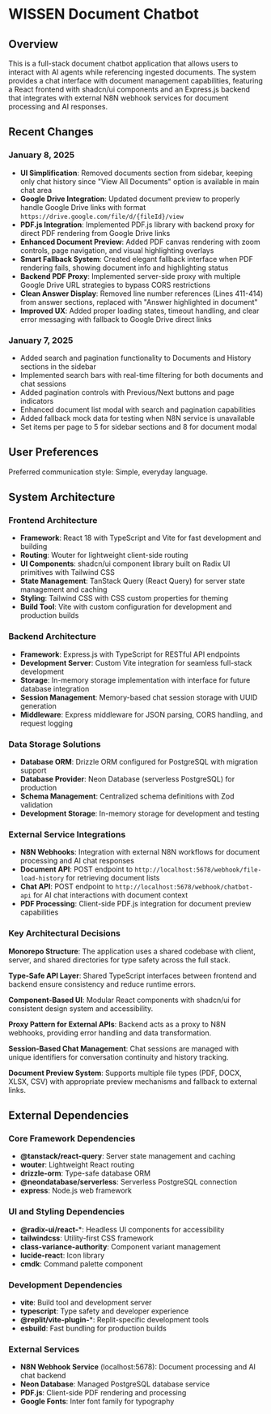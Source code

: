 # WISSEN Document Chatbot

## Overview

This is a full-stack document chatbot application that allows users to interact with AI agents while referencing ingested documents. The system provides a chat interface with document management capabilities, featuring a React frontend with shadcn/ui components and an Express.js backend that integrates with external N8N webhook services for document processing and AI responses.

## Recent Changes

### January 8, 2025
- **UI Simplification**: Removed documents section from sidebar, keeping only chat history since "View All Documents" option is available in main chat area
- **Google Drive Integration**: Updated document preview to properly handle Google Drive links with format `https://drive.google.com/file/d/{fileId}/view`
- **PDF.js Integration**: Implemented PDF.js library with backend proxy for direct PDF rendering from Google Drive links
- **Enhanced Document Preview**: Added PDF canvas rendering with zoom controls, page navigation, and visual highlighting overlays
- **Smart Fallback System**: Created elegant fallback interface when PDF rendering fails, showing document info and highlighting status
- **Backend PDF Proxy**: Implemented server-side proxy with multiple Google Drive URL strategies to bypass CORS restrictions
- **Clean Answer Display**: Removed line number references (Lines 411-414) from answer sections, replaced with "Answer highlighted in document"
- **Improved UX**: Added proper loading states, timeout handling, and clear error messaging with fallback to Google Drive direct links

### January 7, 2025
- Added search and pagination functionality to Documents and History sections in the sidebar
- Implemented search bars with real-time filtering for both documents and chat sessions
- Added pagination controls with Previous/Next buttons and page indicators
- Enhanced document list modal with search and pagination capabilities
- Added fallback mock data for testing when N8N service is unavailable
- Set items per page to 5 for sidebar sections and 8 for document modal

## User Preferences

Preferred communication style: Simple, everyday language.

## System Architecture

### Frontend Architecture
- **Framework**: React 18 with TypeScript and Vite for fast development and building
- **Routing**: Wouter for lightweight client-side routing
- **UI Components**: shadcn/ui component library built on Radix UI primitives with Tailwind CSS
- **State Management**: TanStack Query (React Query) for server state management and caching
- **Styling**: Tailwind CSS with CSS custom properties for theming
- **Build Tool**: Vite with custom configuration for development and production builds

### Backend Architecture
- **Framework**: Express.js with TypeScript for RESTful API endpoints
- **Development Server**: Custom Vite integration for seamless full-stack development
- **Storage**: In-memory storage implementation with interface for future database integration
- **Session Management**: Memory-based chat session storage with UUID generation
- **Middleware**: Express middleware for JSON parsing, CORS handling, and request logging

### Data Storage Solutions
- **Database ORM**: Drizzle ORM configured for PostgreSQL with migration support
- **Database Provider**: Neon Database (serverless PostgreSQL) for production
- **Schema Management**: Centralized schema definitions with Zod validation
- **Development Storage**: In-memory storage for development and testing

### External Service Integrations
- **N8N Webhooks**: Integration with external N8N workflows for document processing and AI chat responses
- **Document API**: POST endpoint to `http://localhost:5678/webhook/file-load-history` for retrieving document lists
- **Chat API**: POST endpoint to `http://localhost:5678/webhook/chatbot-api` for AI chat interactions with document context
- **PDF Processing**: Client-side PDF.js integration for document preview capabilities

### Key Architectural Decisions

**Monorepo Structure**: The application uses a shared codebase with client, server, and shared directories for type safety across the full stack.

**Type-Safe API Layer**: Shared TypeScript interfaces between frontend and backend ensure consistency and reduce runtime errors.

**Component-Based UI**: Modular React components with shadcn/ui for consistent design system and accessibility.

**Proxy Pattern for External APIs**: Backend acts as a proxy to N8N webhooks, providing error handling and data transformation.

**Session-Based Chat Management**: Chat sessions are managed with unique identifiers for conversation continuity and history tracking.

**Document Preview System**: Supports multiple file types (PDF, DOCX, XLSX, CSV) with appropriate preview mechanisms and fallback to external links.

## External Dependencies

### Core Framework Dependencies
- **@tanstack/react-query**: Server state management and caching
- **wouter**: Lightweight React routing
- **drizzle-orm**: Type-safe database ORM
- **@neondatabase/serverless**: Serverless PostgreSQL connection
- **express**: Node.js web framework

### UI and Styling Dependencies
- **@radix-ui/react-***: Headless UI components for accessibility
- **tailwindcss**: Utility-first CSS framework
- **class-variance-authority**: Component variant management
- **lucide-react**: Icon library
- **cmdk**: Command palette component

### Development Dependencies
- **vite**: Build tool and development server
- **typescript**: Type safety and developer experience
- **@replit/vite-plugin-***: Replit-specific development tools
- **esbuild**: Fast bundling for production builds

### External Services
- **N8N Webhook Service** (localhost:5678): Document processing and AI chat backend
- **Neon Database**: Managed PostgreSQL database service
- **PDF.js**: Client-side PDF rendering and processing
- **Google Fonts**: Inter font family for typography